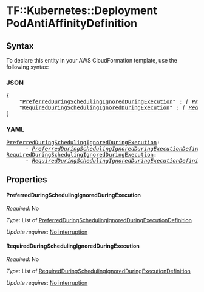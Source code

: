 # TF::Kubernetes::Deployment PodAntiAffinityDefinition

## Syntax

To declare this entity in your AWS CloudFormation template, use the following syntax:

### JSON

<pre>
{
    "<a href="#preferredduringschedulingignoredduringexecution" title="PreferredDuringSchedulingIgnoredDuringExecution">PreferredDuringSchedulingIgnoredDuringExecution</a>" : <i>[ <a href="preferredduringschedulingignoredduringexecutiondefinition.md">PreferredDuringSchedulingIgnoredDuringExecutionDefinition</a>, ... ]</i>,
    "<a href="#requiredduringschedulingignoredduringexecution" title="RequiredDuringSchedulingIgnoredDuringExecution">RequiredDuringSchedulingIgnoredDuringExecution</a>" : <i>[ <a href="requiredduringschedulingignoredduringexecutiondefinition.md">RequiredDuringSchedulingIgnoredDuringExecutionDefinition</a>, ... ]</i>
}
</pre>

### YAML

<pre>
<a href="#preferredduringschedulingignoredduringexecution" title="PreferredDuringSchedulingIgnoredDuringExecution">PreferredDuringSchedulingIgnoredDuringExecution</a>: <i>
      - <a href="preferredduringschedulingignoredduringexecutiondefinition.md">PreferredDuringSchedulingIgnoredDuringExecutionDefinition</a></i>
<a href="#requiredduringschedulingignoredduringexecution" title="RequiredDuringSchedulingIgnoredDuringExecution">RequiredDuringSchedulingIgnoredDuringExecution</a>: <i>
      - <a href="requiredduringschedulingignoredduringexecutiondefinition.md">RequiredDuringSchedulingIgnoredDuringExecutionDefinition</a></i>
</pre>

## Properties

#### PreferredDuringSchedulingIgnoredDuringExecution

_Required_: No

_Type_: List of <a href="preferredduringschedulingignoredduringexecutiondefinition.md">PreferredDuringSchedulingIgnoredDuringExecutionDefinition</a>

_Update requires_: [No interruption](https://docs.aws.amazon.com/AWSCloudFormation/latest/UserGuide/using-cfn-updating-stacks-update-behaviors.html#update-no-interrupt)

#### RequiredDuringSchedulingIgnoredDuringExecution

_Required_: No

_Type_: List of <a href="requiredduringschedulingignoredduringexecutiondefinition.md">RequiredDuringSchedulingIgnoredDuringExecutionDefinition</a>

_Update requires_: [No interruption](https://docs.aws.amazon.com/AWSCloudFormation/latest/UserGuide/using-cfn-updating-stacks-update-behaviors.html#update-no-interrupt)

